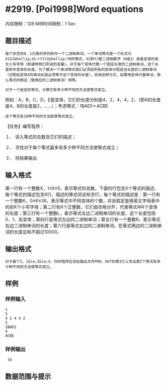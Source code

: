 # #2919. [Poi1998]Word equations

内存限制：128 MiB时间限制：1 Sec

## 题目描述

    每个非空的0，1元素的序列称作一个二进制单词。一个单词等式是一个形式为X1X2&hellip;XL＝Y1Y2&hellip;YR的等式，XI和YJ是二进制数字（0或1）或者变体的英文小写字母（即通常我们所说的变量）。对于每个变体代替一个固定长度的二进制单词，这个长度称作变体的长度。为了解决一个单词等式我们必须给所有的变体分配适当长度的二进制单词（分配给变体X的单词长度必须等于这个变体的长度）。采用这种方式，如果用变体代替单词，那么等式的两边（替换后的二进制单词）相等。

    对于一个给定的等式，计算它有多少种不同的方法使等式成立。

例如：A，B，C，D，E是变体，它们的长度分别是4，2，4，4，2，（即A的长度是4，B的长度是2，&hellip;&hellip;）；考虑等式：1BAD1＝ACBE

    这个等式有16种不同的方法能使等式成立。

【任务】编写程序：

１、            读入等式的总数及它们的描述；

２、            寻找对于每个等式最多有多少种不同方法使等式成立；

３、            将结果输出

## 输入格式

 第一行有一个整数X，1&le;X&le;5，表示等式的总数。下面的行包含X个等式的描述，每个等式的描述包含6行，描述的等式间没有空行，每个等式的描述是：第一行有一个整数K，0&le;K&le;26，表示等式中不同变体的个数，并且假定是用英文字母表中的前K个小写字母；第二行有K个正整数，它们由空格分开，代表等式中K个变体的长度；第三行有一个整数L，表示等式左边二进制单词的长度，这个长度包括0、1、及变体；第四行是等式左边的二进制单词；第五行有一个整数R，表示等式右边二进制单词的长度；第六行是等式右边的二进制单词。在等式两边的二进制单词的长度总和不超过10000。

## 输出格式

    对于每个I，1&le;I&le;X，你的程序应该在输出文件PRO．OUT的第I行上写出第I个等式有多少种不同的方法使等式成立。

## 样例

### 样例输入

    
    1                                         
    5
    4 2 4 4 2
    5
    1BAD1
    4
    ACBE
    

### 样例输出

    
     16
    
    

## 数据范围与提示
